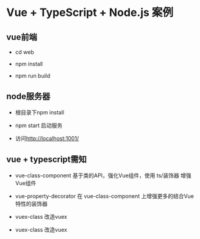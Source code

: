 # Vue + TypeScript + Node.js 案例

## vue前端

- cd web

- npm install

- npm run build

## node服务器

- 根目录下npm install

- npm start 启动服务

- 访问<http://localhost:1001/>

## vue + typescript需知

- vue-class-component 基于类的API，强化Vue组件，使用 ts/装饰器 增强Vue组件

- vue-property-decorator 在 vue-class-component 上增强更多的结合Vue特性的装饰器

- vuex-class 改造vuex

- vuex-class 改造vuex